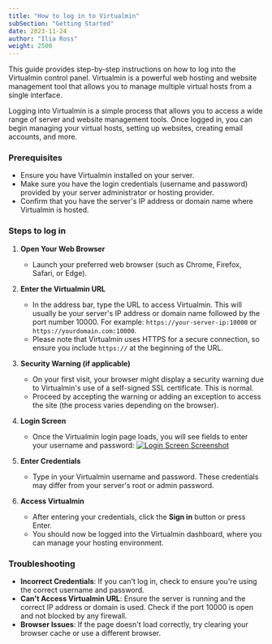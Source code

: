 ```yaml
---
title: "How to log in to Virtualmin"
subSection: "Getting Started"
date: 2023-11-24
author: "Ilia Ross"
weight: 2500
---
```


This guide provides step-by-step instructions on how to log into the Virtualmin control panel. Virtualmin is a powerful web hosting and website management tool that allows you to manage multiple virtual hosts from a single interface.

Logging into Virtualmin is a simple process that allows you to access a wide range of server and website management tools. Once logged in, you can begin managing your virtual hosts, setting up websites, creating email accounts, and more.

### Prerequisites

- Ensure you have Virtualmin installed on your server.
- Make sure you have the login credentials (username and password) provided by your server administrator or hosting provider.
- Confirm that you have the server's IP address or domain name where Virtualmin is hosted.

### Steps to log in

1. **Open Your Web Browser**
   - Launch your preferred web browser (such as Chrome, Firefox, Safari, or Edge).

2. **Enter the Virtualmin URL**
   - In the address bar, type the URL to access Virtualmin. This will usually be your server's IP address or domain name followed by the port number 10000. For example: `https://your-server-ip:10000` or `https://yourdomain.com:10000`.
   - Please note that Virtualmin uses HTTPS for a secure connection, so ensure you include `https://` at the beginning of the URL.

3. **Security Warning (if applicable)**
   - On your first visit, your browser might display a security warning due to Virtualmin's use of a self-signed SSL certificate. This is normal.
   - Proceed by accepting the warning or adding an exception to access the site (the process varies depending on the browser).

4. **Login Screen**
   - Once the Virtualmin login page loads, you will see fields to enter your username and password:
    [![](/images/docs/screenshots/tutorials/step-by-step/light/login.png "Login Screen Screenshot")](/images/docs/screenshots/tutorials/step-by-step/light/login.png)

5. **Enter Credentials**
   - Type in your Virtualmin username and password. These credentials may differ from your server's root or admin password.

6. **Access Virtualmin**
   - After entering your credentials, click the **Sign in** button or press Enter.
   - You should now be logged into the Virtualmin dashboard, where you can manage your hosting environment.

### Troubleshooting

- **Incorrect Credentials**: If you can't log in, check to ensure you're using the correct username and password.
- **Can't Access Virtualmin URL**: Ensure the server is running and the correct IP address or domain is used. Check if the port 10000 is open and not blocked by any firewall.
- **Browser Issues**: If the page doesn't load correctly, try clearing your browser cache or use a different browser.
